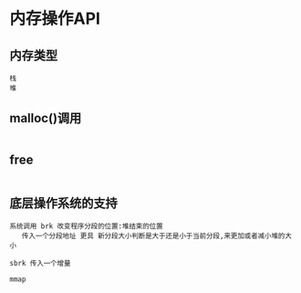 # 内存操作API
## 内存类型
```
栈
堆
```
## malloc()调用
```

```
## free
```

```
## 底层操作系统的支持
```
系统调用 brk 改变程序分段的位置:堆结束的位置
   传入一个分段地址 更具 新分段大小判断是大于还是小于当前分段,来更加或者减小堆的大小

sbrk 传入一个增量

mmap 

```